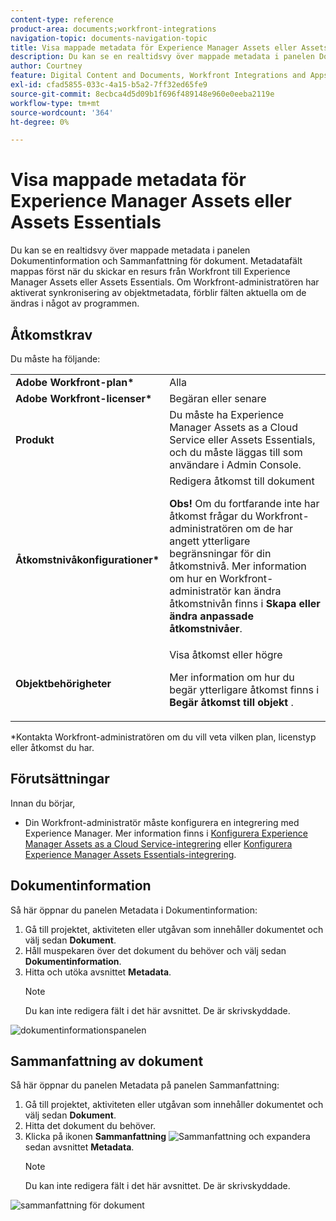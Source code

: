 ```yaml
---
content-type: reference
product-area: documents;workfront-integrations
navigation-topic: documents-navigation-topic
title: Visa mappade metadata för Experience Manager Assets eller Assets Essentials
description: Du kan se en realtidsvy över mappade metadata i panelen Dokumentinformation och Sammanfattning för dokument.
author: Courtney
feature: Digital Content and Documents, Workfront Integrations and Apps
exl-id: cfad5855-033c-4a15-b5a2-7ff32ed65fe9
source-git-commit: 8ecbca4d5d09b1f696f489148e960e0eeba2119e
workflow-type: tm+mt
source-wordcount: '364'
ht-degree: 0%

---
```


# Visa mappade metadata för Experience Manager Assets eller Assets Essentials

Du kan se en realtidsvy över mappade metadata i panelen Dokumentinformation och Sammanfattning för dokument. Metadatafält mappas först när du skickar en resurs från Workfront till Experience Manager Assets eller Assets Essentials. Om Workfront-administratören har aktiverat synkronisering av objektmetadata, förblir fälten aktuella om de ändras i något av programmen.

## Åtkomstkrav

Du måste ha följande:

<table>
  <tr>
   <td><strong>Adobe Workfront-plan*</strong>
   </td>
   <td>Alla
   </td>
  </tr>
  <tr>
   <td><strong>Adobe Workfront-licenser*</strong>
   </td>
   <td>Begäran eller senare
   </td>
  </tr>
  <tr>
   <td><strong>Produkt</strong>
   </td>
   <td>Du måste ha Experience Manager Assets as a Cloud Service eller Assets Essentials, och du måste läggas till som användare i Admin Console.
   </td>
  </tr>
  <tr>
   <td><strong>Åtkomstnivåkonfigurationer*</strong>
   </td>
   <td>Redigera åtkomst till dokument
<p>
<strong>Obs! </strong>Om du fortfarande inte har åtkomst frågar du Workfront-administratören om de har angett ytterligare begränsningar för din åtkomstnivå. Mer information om hur en Workfront-administratör kan ändra åtkomstnivån finns i <strong>Skapa eller ändra anpassade åtkomstnivåer</strong>.
   </td>
  </tr>
  <tr>
   <td><strong>Objektbehörigheter</strong>
   </td>
   <td>Visa åtkomst eller högre
<p>
Mer information om hur du begär ytterligare åtkomst finns i <strong>Begär åtkomst till objekt </strong>.
   </td>
  </tr>
</table>


*Kontakta Workfront-administratören om du vill veta vilken plan, licenstyp eller åtkomst du har.


## Förutsättningar

Innan du börjar,

* Din Workfront-administratör måste konfigurera en integrering med Experience Manager. Mer information finns i [Konfigurera Experience Manager Assets as a Cloud Service-integrering](/help/quicksilver/administration-and-setup/configure-integrations/configure-aacs-integration.md) eller [Konfigurera Experience Manager Assets Essentials-integrering](/help/quicksilver/documents/adobe-workfront-for-experience-manager-assets-essentials/setup-asset-essentials.md).


## Dokumentinformation

Så här öppnar du panelen Metadata i Dokumentinformation:

1. Gå till projektet, aktiviteten eller utgåvan som innehåller dokumentet och välj sedan **Dokument**.
1. Håll muspekaren över det dokument du behöver och välj sedan **Dokumentinformation**.
1. Hitta och utöka avsnittet **Metadata**.
   >[!NOTE]
   >
   >Du kan inte redigera fält i det här avsnittet. De är skrivskyddade.

![dokumentinformationspanelen](assets/metadata-panel-doc-details.png)


## Sammanfattning av dokument

Så här öppnar du panelen Metadata på panelen Sammanfattning:

1. Gå till projektet, aktiviteten eller utgåvan som innehåller dokumentet och välj sedan **Dokument**.
1. Hitta det dokument du behöver.
1. Klicka på ikonen **Sammanfattning** ![Sammanfattning](assets/summary-panel-icon.png) och expandera sedan avsnittet **Metadata**.
   >[!NOTE]
   >
   >Du kan inte redigera fält i det här avsnittet. De är skrivskyddade.

![sammanfattning för dokument](assets/metadata-panel-summary.png)
